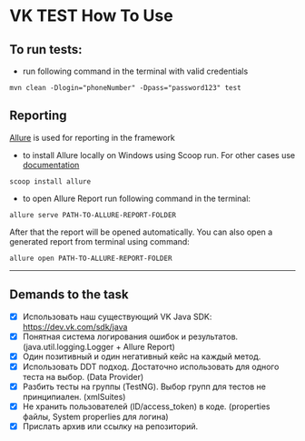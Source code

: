 # VK TEST How To Use

## To run tests: 
- run following command in the terminal with valid credentials
```
mvn clean -Dlogin="phoneNumber" -Dpass="password123" test
```

## Reporting
[Allure](https://docs.qameta.io/allure/) is used for reporting in the framework 
- to install Allure locally on Windows using Scoop run. For other cases use [documentation](https://docs.qameta.io/allure/#_get_started)
```
scoop install allure
```
- to open Allure Report run following command in the terminal: 
```
allure serve PATH-TO-ALLURE-REPORT-FOLDER
```
After that the report will be opened automatically. You can also open a generated report from terminal using command:
```
allure open PATH-TO-ALLURE-REPORT-FOLDER
```

*** 
## Demands to the task

- [X] Использовать наш существующий VK Java SDK: https://dev.vk.com/sdk/java
- [X] Понятная система логирования ошибок и результатов. (java.util.logging.Logger + Allure Report)
- [X] Один позитивный и один негативный кейс на каждый метод.
- [X] Использовать DDT подход. Достаточно использовать для одного теста на выбор. (Data Provider)
- [X] Разбить тесты на группы (TestNG). Выбор групп для тестов не принципиален. (xmlSuites)
- [X] Не хранить пользователей (ID/access_token) в коде. (properties файлы, System properlies для логина)
- [X] Прислать архив или ссылку на репозиторий.
